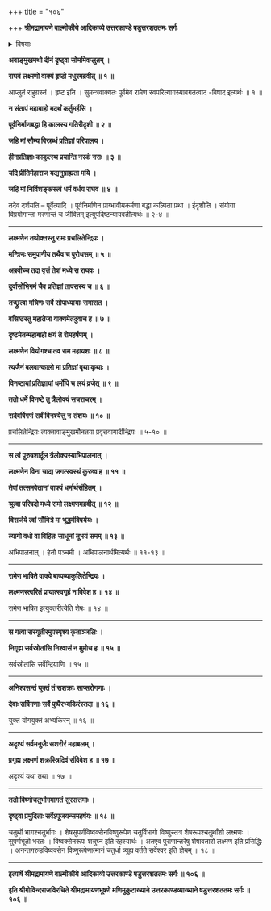+++
title = "१०६"

+++
**श्रीमद्रामायणे वाल्मीकीये आदिकाव्ये उत्तरकाण्डे षडुत्तरशततमः सर्गः**


<details><summary>विषयाः</summary>

सौमित्रिणा रामंप्रति स्वहननेनस्वप्रतिज्ञापालनकरणनिवेदने तेनतंप्रति त्यागस्यवध -प्रतिनिधित्वकथनेन तत्त्यागः ॥ १ ॥ सौमित्रिणा स्वगृहाप्रवेशेनैव सरयूनद्यामवगाहनेन स्वर्गगमनम् ॥ २ ॥
</details>


**अवाङ्मुखमथो दीनं दृष्ट्वा सोममिवप्लुतम् ।**

**राघवं लक्ष्मणो वाक्यं हृष्टो मधुरमब्रवीत् ॥ १ ॥**

आप्लुतं राहुग्रस्तं । हृष्ट इति । सुमन्त्रवाक्यतः पूर्वमेव रामेण स्वपरित्यागस्यावगतत्वाद -विषाद इत्यर्थः ॥ १ ॥

**न संतापं महाबाहो मदर्थं कर्तुमर्हसि ।**

**पूर्वनिर्माणबद्धा हि कालस्य गतिरीदृशी ॥ २ ॥**

**जहि मां सौम्य विस्रब्धं प्रतिज्ञां परिपालय ।**

**हीनप्रतिज्ञाः काकुत्स्थ प्रयान्ति नरकं नराः ॥ ३ ॥**

**यदि प्रीतिर्महाराज यद्यनुग्राह्यता मयि ।**

**जहि मां निर्विशङ्कस्त्वं धर्मं वर्धय राघव ॥ ४ ॥**

तदेव दर्शयति – पूर्वेत्यादि । पूर्वनिर्माणेन प्राग्भावीयकर्मणा बद्धा कल्पिता प्रथा । ईदृशीति । संयोगा विप्रयोगान्ता मरणान्तं च जीवितम् इत्युपदिष्टन्यायवतीत्यर्थः ॥ २-४ ॥

****

**लक्ष्मणेन तथोक्तस्तु रामः प्रचलितेन्द्रियः ।**

**मन्त्रिणः समुपानीय तथैव च पुरोधसम् ॥ ५ ॥**

**अब्रवीच्च तदा वृत्तं तेषां मध्ये स राघवः ।**

**दुर्वासोभिगमं चैव प्रतिज्ञां तापसस्य च ॥ ६ ॥**

**तच्छ्रुत्वा मत्रिणः सर्वे सोपाध्यायाः समासत ।**

**वसिष्ठस्तु महातेजा वाक्यमेतदुवाच ह ॥ ७ ॥**

**दृष्टमेतन्महाबाहो क्षयं ते रोमहर्षणम् ।**

**लक्ष्मणेन वियोगश्च तव राम महायशः ॥ ८ ॥**

**त्यजैनं बलवान्कालो मा प्रतिज्ञां वृथा कृथाः ।**

**विनष्टायां प्रतिज्ञायां धर्मोपि च लयं व्रजेत् ॥ ९ ॥**

**ततो धर्मे विनष्टे तु त्रैलोक्यं सचराचरम् ।**

**सदेवर्षिगणं सर्वं विनश्येत्तु न संशयः ॥ १० ॥**

प्रचलितेन्द्रियः त्यक्तावाङ्मुखमौनतया प्रवृत्तवागादीन्द्रियः ॥ ५-१० ॥

****

**स त्वं पुरुषशार्दूल त्रैलोक्यस्याभिपालनात् ।**

**लक्ष्मणेन विना चाद्य जगत्स्वस्थं कुरुष्व ह ॥ ११ ॥**

**तेषां तत्समवेतानां वाक्यं धर्मार्थसंहितम् ।**

**श्रुत्वा परिषदो मध्ये रामो लक्ष्मणमब्रवीत् ॥ १२ ॥**

**विसर्जये त्वां सौमित्रे मा भूद्धर्मविपर्ययः ।**

**त्यागो वधो वा विहितः साधूनां तूभयं समम् ॥ १३ ॥**

अभिपालनात् । हेतौ पञ्चमी । अभिपालनार्थमित्यर्थः ॥ ११-१३ ॥

****

**रामेण भाषिते वाक्ये बाष्पव्याकुलितेन्द्रियः ।**

**लक्ष्मणस्त्वरितं प्रायात्स्वगृहं न विवेश ह ॥ १४ ॥**

रामेण भाषित इत्युक्तरीत्येति शेषः ॥ १४ ॥

****

**स गत्वा सरयूतीरमुपस्पृश्य कृताञ्जलिः ।**

**निगृह्य सर्वस्रोतांसि निश्वासं न मुमोच ह ॥ १५ ॥**

सर्वस्रोतांसि सर्वेन्द्रियाणि ॥ १५ ॥

****

**अनिश्वसन्तं युक्तं तं सशक्राः साप्सरोगणाः ।**

**देवाः सर्षिगणाः सर्वे पुष्पैरभ्यकिरंस्तदा ॥ १६ ॥**

युक्तं योगयुक्तं अभ्यकिरन् ॥ १६ ॥

****

**अदृश्यं सर्वमनुजैः सशरीरं महाबलम् ।**

**प्रगृह्य लक्ष्मणं शक्रस्त्रिदिवं संविवेश ह ॥ १७ ॥**

अदृश्यं यथा तथा ॥ १७ ॥

****

**ततो विष्णोचतुर्भागमागतं सुरसत्तमाः ।**

**दृष्ट्वा प्रमुदिताः सर्वेऽपूजयन्समहर्षयः ॥ १८ ॥**

चतुर्थो भागश्चतुर्भागः । शेषसुपर्णविष्वक्सेनविष्णुरूपेण चतुर्विभागो विष्णुस्तत्र शेषरूपश्चतुर्थांशो लक्ष्मणः । सुपर्णभूतो भरतः । विष्वक्सेनरूपः शत्रुघ्न इति रहस्यार्थः । अतएव पुराणान्तरेषु शेषावतारो लक्ष्मण इति प्रसिद्धिः । अनन्तगरुडविष्वक्सेन विष्णुरूपेणात्मानं चतुर्धा व्यूह्य वर्तते सर्वेश्वर इति ज्ञेयम् ॥ १८ ॥

****

**इत्यार्षे श्रीमद्रामायणे वाल्मीकीये आदिकाव्ये उत्तरकाण्डे षडुत्तरशततमः सर्गः ॥ १०६ ॥**

**इति श्रीगोविन्दराजविरचिते श्रीमद्रामायणभूषणे मणिमुकुटाख्याने उत्तरकाण्डव्याख्याने षडुत्तरशततमः सर्गः ॥ १०६ ॥**
